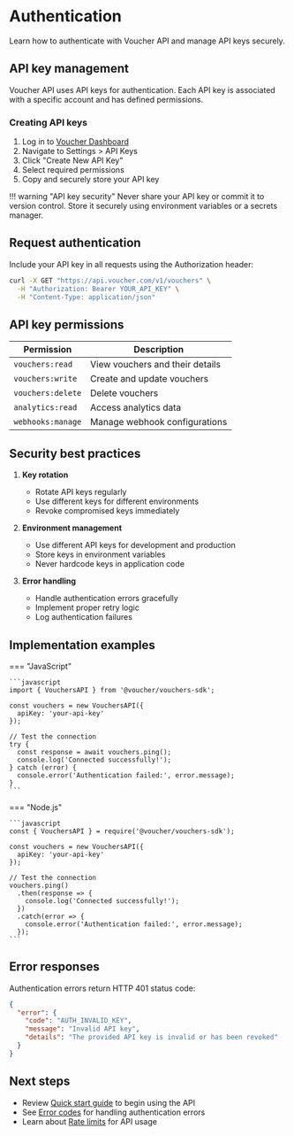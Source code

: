 # Authentication

Learn how to authenticate with Voucher API and manage API keys securely.

## API key management

Voucher API uses API keys for authentication. Each API key is associated with a specific account and has defined permissions.

### Creating API keys

1. Log in to [Voucher Dashboard](https://dashboard.voucher.com)
2. Navigate to Settings > API Keys
3. Click "Create New API Key"
4. Select required permissions
5. Copy and securely store your API key

!!! warning "API key security"
    Never share your API key or commit it to version control. Store it securely using environment variables or a secrets manager.

## Request authentication

Include your API key in all requests using the Authorization header:

```bash
curl -X GET "https://api.voucher.com/v1/vouchers" \
  -H "Authorization: Bearer YOUR_API_KEY" \
  -H "Content-Type: application/json"
```

## API key permissions

| Permission | Description |
|------------|-------------|
| `vouchers:read` | View vouchers and their details |
| `vouchers:write` | Create and update vouchers |
| `vouchers:delete` | Delete vouchers |
| `analytics:read` | Access analytics data |
| `webhooks:manage` | Manage webhook configurations |

## Security best practices

1. **Key rotation**
   - Rotate API keys regularly
   - Use different keys for different environments
   - Revoke compromised keys immediately

2. **Environment management**
   - Use different API keys for development and production
   - Store keys in environment variables
   - Never hardcode keys in application code

3. **Error handling**
   - Handle authentication errors gracefully
   - Implement proper retry logic
   - Log authentication failures

## Implementation examples

=== "JavaScript"

    ```javascript
    import { VouchersAPI } from '@voucher/vouchers-sdk';

    const vouchers = new VouchersAPI({
      apiKey: 'your-api-key'
    });

    // Test the connection
    try {
      const response = await vouchers.ping();
      console.log('Connected successfully!');
    } catch (error) {
      console.error('Authentication failed:', error.message);
    }
    ```

=== "Node.js"

    ```javascript
    const { VouchersAPI } = require('@voucher/vouchers-sdk');

    const vouchers = new VouchersAPI({
      apiKey: 'your-api-key'
    });

    // Test the connection
    vouchers.ping()
      .then(response => {
        console.log('Connected successfully!');
      })
      .catch(error => {
        console.error('Authentication failed:', error.message);
      });
    ```

## Error responses

Authentication errors return HTTP 401 status code:

```json
{
  "error": {
    "code": "AUTH_INVALID_KEY",
    "message": "Invalid API key",
    "details": "The provided API key is invalid or has been revoked"
  }
}
```

## Next steps

- Review [Quick start guide](quick-start.md) to begin using the API
- See [Error codes](../reference/errors.md) for handling authentication errors
- Learn about [Rate limits](../reference/rate-limits.md) for API usage
